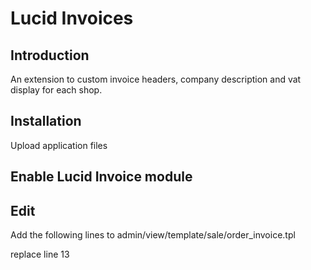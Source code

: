 Lucid Invoices
=======================

Introduction
------------
An extension to custom invoice headers, company description and vat display for each shop.


Installation
------------
Upload application files


Enable Lucid Invoice module
----------------------------


Edit
----------------------------
Add the following lines to
admin/view/template/sale/order_invoice.tpl

replace line 13
 <?php echo ${'lucid_invoice_logo_'.$store_id}; ?>